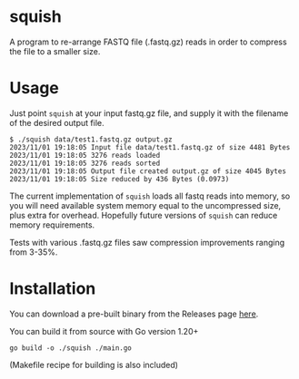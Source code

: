 # squish

A program to re-arrange FASTQ file (.fastq.gz) reads in order to compress the file to a smaller size.

# Usage

Just point `squish` at your input fastq.gz file, and supply it with the filename of the desired output file.

```
$ ./squish data/test1.fastq.gz output.gz
2023/11/01 19:18:05 Input file data/test1.fastq.gz of size 4481 Bytes
2023/11/01 19:18:05 3276 reads loaded
2023/11/01 19:18:05 3276 reads sorted
2023/11/01 19:18:05 Output file created output.gz of size 4045 Bytes
2023/11/01 19:18:05 Size reduced by 436 Bytes (0.0973)
```

The current implementation of `squish` loads all fastq reads into memory, so you will need available system memory equal to the uncompressed size, plus extra for overhead. Hopefully future versions of `squish` can reduce memory requirements.

Tests with various .fastq.gz files saw compression improvements ranging from 3-35%.

# Installation

You can download a pre-built binary from the Releases page [here](https://github.com/stevekm/squish/releases).

You can build it from source with Go version 1.20+

```
go build -o ./squish ./main.go
```

(Makefile recipe for building is also included)



